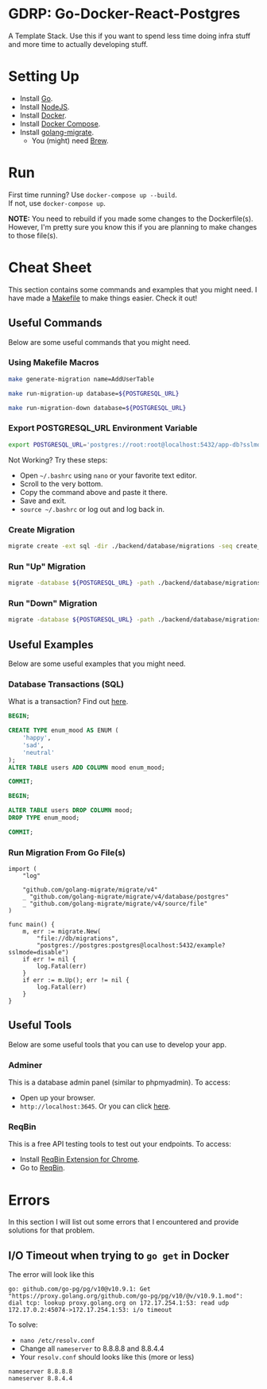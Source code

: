 # GDRP: Go-Docker-React-Postgres
A Template Stack. Use this if you want to spend less time doing infra stuff and more time to actually developing stuff.

# Setting Up
- Install [Go](https://golang.org/doc/install).
- Install [NodeJS](https://nodejs.org/en/download/).
- Install [Docker](https://docs.docker.com/get-docker/).
- Install [Docker Compose](https://docs.docker.com/compose/install/).
- Install [golang-migrate](https://github.com/golang-migrate/migrate).
    - You (might) need [Brew](https://brew.sh/).

# Run
First time running? Use `docker-compose up --build`.\
If not, use `docker-compose up`.

**NOTE:** You need to rebuild if you made some changes to the Dockerfile(s). However, I'm pretty sure you know this if you are planning to make changes to those file(s).

# Cheat Sheet
This section contains some commands and examples that you might need. I have made a [Makefile](https://github.com/acailuv/GDRP/blob/main/Makefile) to make things easier. Check it out!

## Useful Commands
Below are some useful commands that you might need.

### Using Makefile Macros
```bash
make generate-migration name=AddUserTable
```
```bash
make run-migration-up database=${POSTGRESQL_URL}
```
```bash
make run-migration-down database=${POSTGRESQL_URL}
```

### Export POSTGRESQL_URL Environment Variable
```bash
export POSTGRESQL_URL='postgres://root:root@localhost:5432/app-db?sslmode=disable'
```
Not Working? Try these steps:
- Open `~/.bashrc` using `nano` or your favorite text editor.
- Scroll to the very bottom.
- Copy the command above and paste it there.
- Save and exit.
- `source ~/.bashrc` or log out and log back in.

### Create Migration
```bash
migrate create -ext sql -dir ./backend/database/migrations -seq create_users_table
```

### Run "Up" Migration
```bash
migrate -database ${POSTGRESQL_URL} -path ./backend/database/migrations up
```

### Run "Down" Migration
```bash
migrate -database ${POSTGRESQL_URL} -path ./backend/database/migrations down
```

## Useful Examples
Below are some useful examples that you might need.

### Database Transactions (SQL)
What is a transaction? Find out [here](https://specialties.bayt.com/en/specialties/q/222277/what-is-the-difference-between-transaction-and-query/).
```sql
BEGIN;

CREATE TYPE enum_mood AS ENUM (
	'happy',
	'sad',
	'neutral'
);
ALTER TABLE users ADD COLUMN mood enum_mood;

COMMIT;
```
```sql
BEGIN;

ALTER TABLE users DROP COLUMN mood;
DROP TYPE enum_mood;

COMMIT;
```

### Run Migration From Go File(s)
```golang
import (
	"log"

	"github.com/golang-migrate/migrate/v4"
	_ "github.com/golang-migrate/migrate/v4/database/postgres"
	_ "github.com/golang-migrate/migrate/v4/source/file"
)

func main() {
	m, err := migrate.New(
		"file://db/migrations",
		"postgres://postgres:postgres@localhost:5432/example?sslmode=disable")
	if err != nil {
		log.Fatal(err)
	}
	if err := m.Up(); err != nil {
		log.Fatal(err)
	}
}
```

## Useful Tools
Below are some useful tools that you can use to develop your app.

### Adminer
This is a database admin panel (similar to phpmyadmin). To access:
- Open up your browser.
- `http://localhost:3645`. Or you can click [here](http://localhost:3645).

### ReqBin
This is a free API testing tools to test out your endpoints. To access:
- Install [ReqBin Extension for Chrome](https://chrome.google.com/webstore/detail/reqbin-http-client/gmmkjpcadciiokjpikmkkmapphbmdjok).
- Go to [ReqBin](https://reqbin.com/).

# Errors
In this section I will list out some errors that I encountered and provide solutions for that problem.
## I/O Timeout when trying to `go get` in Docker
The error will look like this
```
go: github.com/go-pg/pg/v10@v10.9.1: Get "https://proxy.golang.org/github.com/go-pg/pg/v10/@v/v10.9.1.mod": dial tcp: lookup proxy.golang.org on 172.17.254.1:53: read udp 172.17.0.2:45074->172.17.254.1:53: i/o timeout
```
To solve:
- `nano /etc/resolv.conf`
- Change all `nameserver` to 8.8.8.8 and 8.8.4.4
- Your `resolv.conf` should looks like this (more or less)
```
nameserver 8.8.8.8
nameserver 8.8.4.4
```